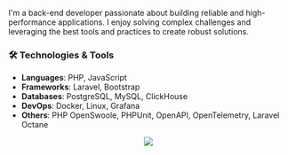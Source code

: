 I'm a back-end developer passionate about building reliable and high-performance applications. I enjoy solving complex challenges and leveraging the best tools and practices to create robust solutions.

### :hammer_and_wrench: Technologies & Tools
- **Languages**: PHP, JavaScript
- **Frameworks**: Laravel, Bootstrap
- **Databases**: PostgreSQL, MySQL, ClickHouse
- **DevOps**: Docker, Linux, Grafana
- **Others**: PHP OpenSwoole, PHPUnit, OpenAPI, OpenTelemetry, Laravel Octane

<div align="center">
  <img src="https://github-readme-stats.vercel.app/api?username=lucascbittencourt&theme=dark&hide_title=true&rank_icon=github&show_icons=true&hide_border=true&hide=prs,issues&show=s,prs_merged"/>
</div>

